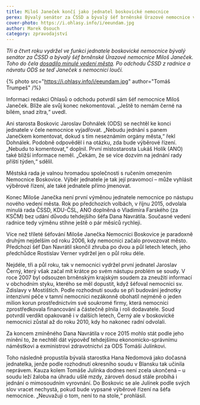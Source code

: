 ```yaml
---
title: Miloš Janeček končí jako jednatel boskovické nemocnice
perex: Bývalý senátor za ČSSD a bývalý šéf brněnské Úrazové nemocnice vydržel ve funkci jednatele boskovické nemocnice tři a čtvrt roku; po odchodu ČSSD z radnice a návratu ODS se s nemocnicí loučí.
cover-photo: https://i.ohlasy.info/i/eeundam.jpg
author: Marek Osouch
category: zpravodajství
---
```


*Tři a čtvrt roku vydržel ve funkci jednatele boskovické nemocnice bývalý senátor za ČSSD a bývalý šéf brněnské Úrazové nemocnice Miloš Janeček. Toho do čela [dosadilo minulé vedení města](http://www.ohlasy.info/clanky/2015/12/novy-jednatel-nemocnice.html). Po odchodu ČSSD z radnice a návratu ODS se teď Janeček s nemocnicí loučí.*

{% photo src="https://i.ohlasy.info/i/eeundam.jpg" author="Tomáš Trumpeš" /%}

Informaci redakci Ohlasů o odchodu potvrdil sám šéf nemocnice Miloš Janeček. Blíže ale svůj konec nekomentoval. „Ještě to nemám černé na bílém, snad zítra,“ uvedl.

Ani starosta Boskovic Jaroslav Dohnálek (ODS) se nechtěl ke konci jednatele v čele nemocnice vyjadřovat. „Nebudu jednání s panem Janečkem komentovat, dokud s tím neseznámím orgány města,“ řekl Dohnálek. Podobně odpověděl i na otázku, zda bude výběrové řízení. „Nebudu to komentovat,“ doplnil. První místostarosta Lukáš Holík (ANO) také bližší informace neměl. „Čekám, že se více dozvím na jednání rady příští týden,“ sdělil.

Městská rada je valnou hromadou společnosti s ručením omezením Nemocnice Boskovice. Výběr jednatele je tak její pravomocí – může vyhlásit výběrové řízení, ale také jednatele přímo jmenovat.

Konec Miloše Janečka není první výměnou jednatele nemocnice po nástupu nového vedení města. Rok po předchozích volbách, v říjnu 2015, odvolala minulá rada ČSSD, KDU-ČSL, ANO doplněná o Vladimíra Farského (za KSČM) bez udání důvodu tehdejšího šéfa Dana Navrátila. Současné vedení radnice tedy výměnu stihne ještě o pár měsíců rychleji.

Více než tříleté šéfování Miloše Janečka Nemocnici Boskovice je paradoxně druhým nejdelším od roku 2006, kdy nemocnici začalo provozovat město. Předchozí šéf Dan Navrátil skončil zhruba po dvou a půl letech letech, jeho předchůdce Rostislav Verner vydržel jen o půl roku déle.

Nejdéle, tři a půl roku, tak v nemocnici vydržel první jednatel Jaroslav Černý, který však začal mít krátce po svém nástupu problém se soudy. V roce 2007 byl odsouzen brněnským krajským soudem za zneužití informací v obchodním styku, kterého se měl dopustit, když šéfoval nemocnici sv. Zdislavy v Mostištích. Podle rozhodnutí soudu se při budování jednotky intenzivní péče v tamní nemocnici nezákonně obohatil nejméně o jeden milion korun prostřednictvím své soukromé firmy, která nemocnici zprostředkovala financování a částečně plnila i roli dodavatele. Soud potvrdil verdikt opakovaně i v dalších letech, Černý ale v boskovické nemocnici zůstal až do roku 2010, kdy ho nakonec radní odvolali.

Za koncem zmíněného Dana Navrátila v roce 2015 mohlo stát podle jeho mínění to, že nechtěl dát výpověď tehdejšímu ekonomicko-správnímu náměstkovi a exministrovi zdravotnictví za ODS Tomáši Julínkovi.

Toho následně propustila bývalá starostka Hana Nedomová jako dočasná jednatelka, jenže podle rozhodnutí okresního soudu v Blansku tak učinila neprávem. Kauza kolem Tomáše Julínka dodnes není zcela ukončená – u soudu leží žaloba na úhradu ušlé mzdy, zároveň dosud stále probíhá i jednání o mimosoudním vyrovnání. Do Boskovic se ale Julínek podle svých slov vracet nechystá, pokud bude vypsané výběrové řízení na šéfa nemocnice. „Neuvažuji o tom, není to na stole,“ prohlásil.
